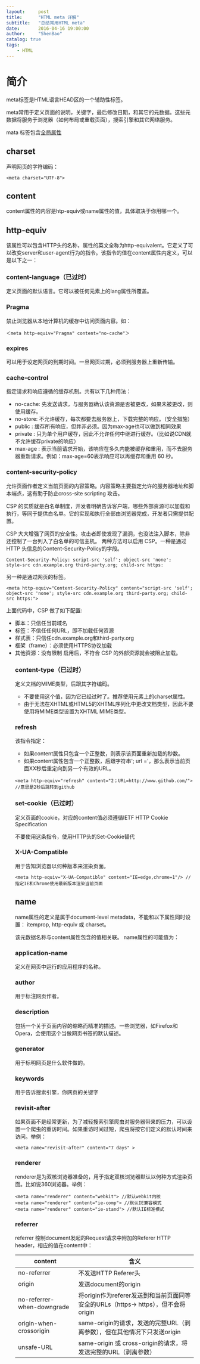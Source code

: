 ```yaml
---
layout:     post
title:      "HTML meta 详解"
subtitle:   "总结常用HTML meta"
date:       2016-04-16 19:00:00
author:     "ShenBao"
catalog: true
tags:
    - HTML
---
```



# 简介

meta标签是HTML语言HEAD区的一个辅助性标签。

meta常用于定义页面的说明，关键字，最后修改日期，和其它的元数据。这些元数据将服务于浏览器（如何布局或重载页面），搜索引擎和其它网络服务。

mata 标签包含[全局属性](https://developer.mozilla.org/en-US/docs/Web/HTML/Global_attributes)


## charset

声明网页的字符编码：
```
<meta charset="UTF-8">
```

## content

content属性的内容是htp-equiv或name属性的值，具体取决于你用哪一个。


## http-equiv

该属性可以包含HTTP头的名称，属性的英文全称为http-equivalent。它定义了可以改变server和user-agent行为的指令。该指令的值在content属性内定义，可以是以下之一：

### content-language（已过时）
定义页面的默认语言。它可以被任何元素上的lang属性所覆盖。

### Pragma
禁止浏览器从本地计算机的缓存中访问页面内容。如：
```
＜meta http-equiv="Pragma" content="no-cache"＞
```

### expires
可以用于设定网页的到期时间。一旦网页过期，必须到服务器上重新传输。

### cache-control
指定请求和响应遵循的缓存机制。共有以下几种用法：

- no-cache: 先发送请求，与服务器确认该资源是否被更改，如果未被更改，则使用缓存。
- no-store: 不允许缓存，每次都要去服务器上，下载完整的响应。（安全措施）
- public : 缓存所有响应，但并非必须。因为max-age也可以做到相同效果
- private : 只为单个用户缓存，因此不允许任何中继进行缓存。（比如说CDN就不允许缓存private的响应）
- max-age : 表示当前请求开始，该响应在多久内能被缓存和重用，而不去服务器重新请求。例如：max-age=60表示响应可以再缓存和重用 60 秒。

### content-security-policy
允许页面作者定义当前页面的内容策略。内容策略主要指定允许的服务器地址和脚本端点，这有助于防止cross-site scripting 攻击。

CSP 的实质就是白名单制度，开发者明确告诉客户端，哪些外部资源可以加载和执行，等同于提供白名单。它的实现和执行全部由浏览器完成，开发者只需提供配置。

CSP 大大增强了网页的安全性。攻击者即使发现了漏洞，也没法注入脚本，除非还控制了一台列入了白名单的可信主机。
两种方法可以启用 CSP。一种是通过 HTTP 头信息的Content-Security-Policy的字段。

```
Content-Security-Policy: script-src 'self'; object-src 'none';
style-src cdn.example.org third-party.org; child-src https:
```
另一种是通过网页的<meta>标签。
```
<meta http-equiv="Content-Security-Policy" content="script-src 'self'; object-src 'none'; style-src cdn.example.org third-party.org; child-src https:">
```
上面代码中，CSP 做了如下配置:

- 脚本：只信任当前域名
- <object>标签：不信任任何URL，即不加载任何资源
- 样式表：只信任cdn.example.org和third-party.org
- 框架（frame）：必须使用HTTPS协议加载
- 其他资源：没有限制
启用后，不符合 CSP 的外部资源就会被阻止加载。

### content-type（已过时）
定义文档的MIME类型，后跟其字符编码。

- 不要使用这个值，因为它已经过时了。推荐使用<meta>元素上的charset属性。
- 由于<meta>无法在XHTML或HTML5的XHTML序列化中更改文档类型，因此不要使用<meta>将MIME类型设置为XHTML MIME类型。

### refresh
该指令指定：

- 如果content属性只包含一个正整数，则表示该页面重新加载的秒数。
- 如果content属性包含一个正整数，后跟字符串'; url ='，那么表示当前页面XX秒后重定向到另一个有效的URL。
```
<meta http-equiv="refresh" content="2；URL=http://www.github.com/"> //意思是2秒后跳转到github
```

### set-cookie（已过时）
定义页面的cookie，对应的content值必须遵循IETF HTTP Cookie Specification

不要使用这条指令，使用HTTP头的Set-Cookie替代

### X-UA-Compatible
用于告知浏览器以何种版本来渲染页面。
```
<meta http-equiv="X-UA-Compatible" content="IE=edge,chrome=1"/> //指定IE和Chrome使用最新版本渲染当前页面
```




## name
name属性的定义是属于document-level metadata，不能和以下属性同时设置： itemprop, http-equiv 或 charset。

该元数据名称与content属性包含的值相关联。 name属性的可能值为：


### application-name
定义在网页中运行的应用程序的名称。

### author
用于标注网页作者。

### description
包括一个关于页面内容的缩略而精准的描述。一些浏览器，如Firefox和Opera，会使用这个当做网页书签的默认描述。

### generator
用于标明网页是什么软件做的。

### keywords
用于告诉搜索引擎，你网页的关键字

### revisit-after
如果页面不是经常更新，为了减轻搜索引擎爬虫对服务器带来的压力，可以设置一个爬虫的重访时间。如果重访时间过短，爬虫将按它们定义的默认时间来访问。举例：
```
<meta name="revisit-after" content="7 days" >
```

### renderer
renderer是为双核浏览器准备的，用于指定双核浏览器默认以何种方式渲染页面。比如说360浏览器。举例：
```
<meta name="renderer" content="webkit"> //默认webkit内核
<meta name="renderer" content="ie-comp"> //默认IE兼容模式
<meta name="renderer" content="ie-stand"> //默认IE标准模式
```

### referrer
referrer 控制document发起的Request请求中附加的Referer HTTP header，相应的值在content中：

content	   | 含义
---|---
no-referrer	| 不发送HTTP Referer头
origin	    | 发送document的origin
no-referrer-when-downgrade	| 将origin作为referer发送到和当前页面同等安全的URLs（https-> https），但不会将origin                      |    发送到不安全的URLS（https-> http）。这是默认行为。
origin-when-crossorigin	    | same-origin的请求，发送的完整URL（剥离参数），但在其他情况下只发送origin
unsafe-URL	                | same-origin 或 cross-origin的请求，将发送完整的URL（剥离参数）








